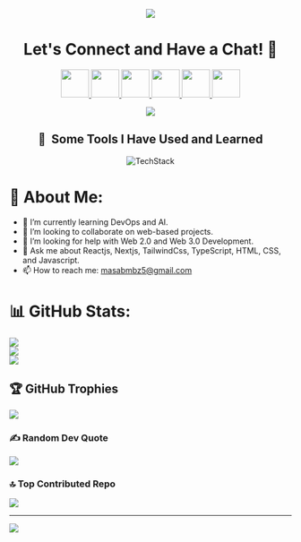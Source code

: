 <p align="center">
  <img src="https://capsule-render.vercel.app/api?type=waving&color=gradient&text=Hello!&height=100&section=header"/>
</p>

<h1 align="center">
  Let's Connect and Have a Chat! 💬
</h1>

<p align="center">
  <a href="https://masab-mbz-portfolio.vercel.app">
    <img height="50" src="https://user-images.githubusercontent.com/46517096/166972883-f5f1d88c-0246-4374-88ac-ded0f2cf0699.png"/>
  </a>
  <a href="https://linkedin.com/in/masab-bin-zia-411a0922a">
    <img height="50" src="https://user-images.githubusercontent.com/46517096/166973395-19676cd8-f8ec-4abf-83ff-da8243505b82.png"/>
  </a>
  <a href="https://medium.com/@masabmbz5">
    <img height="50" src="https://user-images.githubusercontent.com/46517096/166973962-d05d145a-b6a0-4643-bd3d-5ac845679367.png"/>
  </a>
  <a href="https://dev.to/masab_mbz">
    <img height="50" src="https://user-images.githubusercontent.com/46517096/166974096-7aeecad4-483e-4c85-983f-f4b37b3f794e.png"/>
  </a>
  <a href="https://twitter.com/hadescreeping">
    <img height="50" src="https://user-images.githubusercontent.com/46517096/166974271-91dfa250-d70b-4cb9-8707-f1bda1b708c3.png"/>
  </a>
  <a href="https://instagram.com/masab_mbz">
    <img height="50" src="https://user-images.githubusercontent.com/46517096/166974368-9798f39f-1f46-499c-b14e-81f0a3f83a06.png"/>
  </a>
</p>

<p align="center">
  <img src="https://media2.giphy.com/media/v1.Y2lkPTc5MGI3NjExb2ZxMnJyeXdpc2hiY291aHR5aXU4cGljbXltMGI4azkxOHByM3hjMiZlcD12MV9pbnRlcm5hbF9naWZfYnlfaWQmY3Q9Zw/2IudUHdI075HL02Pkk/giphy.gif">
</p>
  
<h2 align="center"> 🚀 &nbsp;Some Tools I Have Used and Learned</h2>

<p align="center">
  <img src="https://skillicons.dev/icons?i=js,html,css,ts,vscode,python,react,next,mysql,bootstrap,nodejs,git,figma,cs,redux,sass,tailwindcss,materialui,bun,aws,graphql,discord,docker,npm,notion,linux,vercel,windows,postman,prisma" alt="TechStack"/>
</p>

# 💫 About Me:
- 🌱 I’m currently learning DevOps and AI.
- 👯 I’m looking to collaborate on web-based projects.
- 🤝 I’m looking for help with Web 2.0 and Web 3.0 Development.
- 💬 Ask me about Reactjs, Nextjs, TailwindCss, TypeScript, HTML, CSS, and Javascript.
- 📫 How to reach me: masabmbz5@gmail.com
# 📊 GitHub Stats:
![](https://github-readme-stats.vercel.app/api?username=MasabBinZia&theme=dark&hide_border=false&include_all_commits=true&count_private=true)<br/>
![](https://github-readme-streak-stats.herokuapp.com/?user=MasabBinZia&theme=dark&hide_border=false)<br/>
![](https://github-readme-stats.vercel.app/api/top-langs/?username=MasabBinZia&theme=dark&hide_border=false&include_all_commits=true&count_private=true&layout=compact)

## 🏆 GitHub Trophies
![](https://github-profile-trophy.vercel.app/?username=MasabBinZia&theme=radical&no-frame=true&no-bg=true&margin-w=4)

### ✍️ Random Dev Quote
![](https://quotes-github-readme.vercel.app/api?type=horizontal&theme=radical)

### 🔝 Top Contributed Repo
![](https://github-contributor-stats.vercel.app/api?username=MasabBinZia&limit=5&theme=dark&combine_all_yearly_contributions=true)

---
[![](https://visitcount.itsvg.in/api?id=MasabBinZia&icon=0&color=0)](https://visitcount.itsvg.in)

<!-- Proudly created with GPRM ( https://gprm.itsvg.in ) -->
